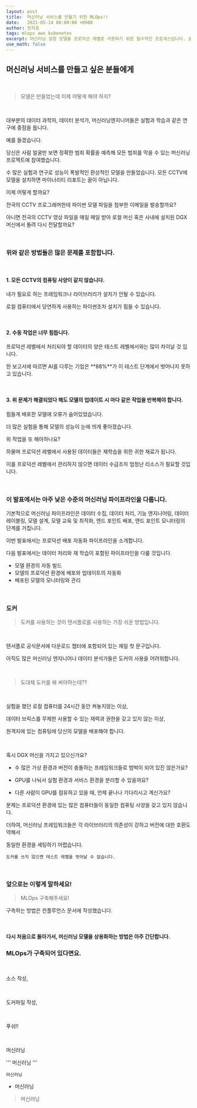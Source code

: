 ```yaml
---
layout: post
title:  머신러닝 서비스를 만들기 위한 MLOps!!
date:   2021-05-14 00:00:00 +0900
author: 전지호
tags: mlops aws kubenetes
excerpt: 머신러닝 실험 모델을 프로덕션 레벨로 사용하기 위한 필수적인 프로세스입니다. 로컬 컴퓨터, 제플린, 데이터브릭스에서만 사용해보았던 머신러닝 모델을 어떻게 해야 상용 서비스로 만들 수 있을까요? 머신러닝 엔지니어와 분석가가 개발자와의 업무 의존성을 줄이기 위한 머신러닝 인프라에 대해 설명합니다.
use_math: false
---
```



## 머신러닝 서비스를 만들고 싶은 분들에게

<br/>

> 모델은 만들었는데 이제 어떻게 해야 하지?

<br/>

대부분의 데이터 과학자, 데이터 분석가, 머신러닝엔지니어들은 실험과 학습과 같은 연구에 중점을 둡니다.

예를 들겠습니다.

당신은 사람 얼굴만 보면 정확한 범죄 확률을 예측해 모든 범죄를 막을 수 있는 머신러닝 프로젝트에 참여했습니다.

수 많은 실험과 연구로 성능이 폭발적인 환상적인 모델을 만들었습니다. 모든 CCTV에 모델을 설치하면 마이너리티 리포트는 꿈이 아닙니다.

이제 어떻게 할까요?

전국의 CCTV 프로그래머한테 파이썬 모델 파일을 첨부한 이메일을 발송할까요?

아니면 전국의 CCTV 영상 파일을 매일 매일 받아 로컬 머신 혹은 사내에 설치된 DGX 머신에서 돌려 다시 전달할까요?

<br/>

### 위와 같은 방법들은 많은 문제를 포함합니다.

<br/>

#### 1. 모든 CCTV의 컴퓨팅 사양이 같지 않습니다.

내가 필요로 하는 프레임워크나 라이브러리가 설치가 안될 수 있습니다.

로컬 컴퓨터에서 당연하게 사용하는 파이썬조차 설치가 힘들 수 있습니다.

<br/>

#### 2. 수동 작업은 너무 힘듭니다.

프로덕션 레벨에서 처리되야 할 데이터의 양은 테스트 레벨에서와는 많이 차이날 것 입니다.

한 보고서에 따르면 AI를 다루는 기업은 **88%**가 이 테스트 단계에서 벗어나지 못하고 있습니다.

<br/>

#### 3. 위 문제가 해결되었다 해도 모델의 업데이트 시 마다 같은 작업을 반복해야 합니다.

힘들게 배포한 모델에 오류가 숨어있었습니다.

더 많은 실험을 통해 모델의 성능이 눈에 띄게 좋아졌습니다.

위 작업을 또 해야하나요?

하물며 프로덕션 레벨에서 사용된 데이터들은 재학습을 위한 귀한 재료가 됩니다.

이를 프로덕션 레벨에서 관리하지 않으면 데이터 수급조차 엄청난 리소스가 필요할 것입니다.

<br/>

### 이 발표에서는 아주 낮은 수준의 머신러닝 파이프라인을 다룹니다.

기본적으로 머신러닝 파이프라인은 데이터 수집, 데이터 처리, 기능 엔지니어링, 데이터 레이블링, 모델 설계, 모델 교육 및 최적화, 엔드 포인트 배포, 엔드 포인트 모니터링의 단계를 거칩니다.

이번 발표에서는 프로덕션 배포 자동화 파이프라인을 소개합니다.

다음 발표에서는 데이터 처리와 재 학습이 포함된 파이프라인을 다룰 것입니다.

+ 모델 환경의 자동 빌드
+ 모델의 프로덕션 환경에 배포와 업데이트의 자동화
+ 배포된 모델의 모니터링와 관리

<br/>

### 도커

> 도커를 사용하는 것이 텐서플로를 사용하는 가장 쉬운 방법입니다.

<br/>

텐서플로 공식문서에 다운로드 챕터에 포함되어 있는 제일 첫 문구입니다.

아직도 많은 머신러닝 엔지니어나 데이터 분석가들은 도커의 사용을 어려워합니다.

<br/>

> 도대체 도커를 왜 써야하는데??

<br/>

실험을 했던 로컬 컴퓨터를 24시간 동안 켜놓지않는 이상, 

데이터 브릭스를 무제한 사용할 수 있는 재력과 권한을 갖고 있지 않는 이상,

원격지에 있는 컴퓨팅에 당신의 모델을 배포해야 합니다.

<br/>

혹시 DGX 머신을 가지고 있으신가요?

+ 수 많은 가상 환경과 버전이 충돌하는 프레임워크들로 범벅이 되어 있진 않은가요?

+ GPU를 나눠서 실험 환경과 서비스 환경을 분리할 수 있을까요?

+ 다른 사람이 GPU를 점유하고 있을 때, 언제 끝나나 기다리시고 계신가요?

문제는 프로덕션 환경에 있는 많은 컴퓨터들이 동일한 컴퓨팅 사양을 갖고 있지 않습니다.

더하여, 머신러닝 프레임워크들은 각 라이브러리의 의존성이 강하고 버전에 대한 호환도 약해서

동일한 환경을 세팅하기 어렵습니다.

`도커를 쓰지 않으면 테스트 레벨을 벗어날 수 없습니다.`

<br/>

### 앞으로는 이렇게 말하세요!

> MLOps 구축해주세요!

구측하는 방법은 컨플루언스 문서에 작성했습니다.

<br/>

#### 다시 처음으로 돌아가서, 머신러닝 모델을 상용화하는 방법은 아주 간단합니다. 
### MLOps가 구축되어 있다면요.

<br/>

소스 작성,

<br/>

도커파일 작성,

<br/>

푸쉬!!

<br/>



머신러닝

'''
머신러닝
'''

`머신러닝`

- 머신러닝

> 머신러닝